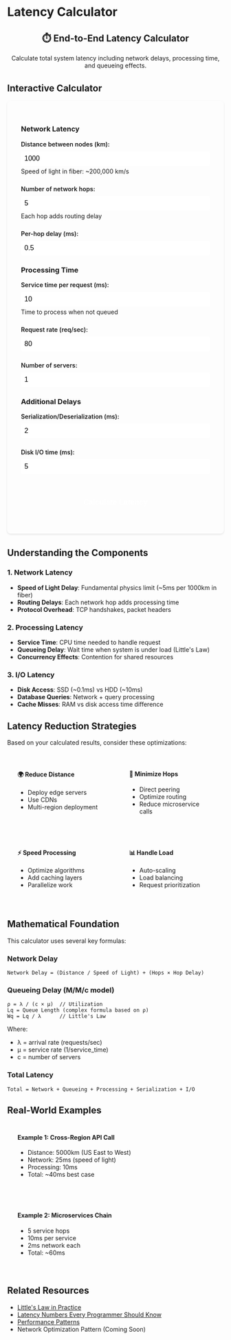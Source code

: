 # Latency Calculator

<div class="calculator-container">
<div class="calc-header">
<h2>⏱️ End-to-End Latency Calculator</h2>
<p>Calculate total system latency including network delays, processing time, and queueing effects.</p>
</div>

## Interactive Calculator

<div class="calculator-tool">
<form id="latencyCalc">

### Network Latency
<div class="input-group">
<label for="distance">Distance between nodes (km):</label>
<input type="number" id="distance" value="1000" min="0" step="100">
<span class="help">Speed of light in fiber: ~200,000 km/s</span>
</div>

<div class="input-group">
<label for="hops">Number of network hops:</label>
<input type="number" id="hops" value="5" min="1" step="1">
<span class="help">Each hop adds routing delay</span>
</div>

<div class="input-group">
<label for="hopDelay">Per-hop delay (ms):</label>
<input type="number" id="hopDelay" value="0.5" min="0" step="0.1">
</div>

### Processing Time
<div class="input-group">
<label for="serviceTime">Service time per request (ms):</label>
<input type="number" id="serviceTime" value="10" min="0" step="1">
<span class="help">Time to process when not queued</span>
</div>

<div class="input-group">
<label for="throughput">Request rate (req/sec):</label>
<input type="number" id="throughput" value="80" min="0" step="10">
</div>

<div class="input-group">
<label for="servers">Number of servers:</label>
<input type="number" id="servers" value="1" min="1" step="1">
</div>

### Additional Delays
<div class="input-group">
<label for="serialization">Serialization/Deserialization (ms):</label>
<input type="number" id="serialization" value="2" min="0" step="0.5">
</div>

<div class="input-group">
<label for="diskIO">Disk I/O time (ms):</label>
<input type="number" id="diskIO" value="5" min="0" step="1">
</div>

<button type="button" onclick="calculateLatency()" class="calc-button">Calculate Latency</button>
</form>

<div id="results" class="results-panel">
<!-- Results will appear here -->
</div>
</div>

## Understanding the Components

### 1. Network Latency
- **Speed of Light Delay**: Fundamental physics limit (~5ms per 1000km in fiber)
- **Routing Delays**: Each network hop adds processing time
- **Protocol Overhead**: TCP handshakes, packet headers

### 2. Processing Latency
- **Service Time**: CPU time needed to handle request
- **Queueing Delay**: Wait time when system is under load (Little's Law)
- **Concurrency Effects**: Contention for shared resources

### 3. I/O Latency
- **Disk Access**: SSD (~0.1ms) vs HDD (~10ms)
- **Database Queries**: Network + query processing
- **Cache Misses**: RAM vs disk access time difference

## Latency Reduction Strategies

Based on your calculated results, consider these optimizations:

<div class="strategy-grid">
<div class="strategy-card">
<h4>🌍 Reduce Distance</h4>
<ul>
<li>Deploy edge servers</li>
<li>Use CDNs</li>
<li>Multi-region deployment</li>
</ul>
</div>

<div class="strategy-card">
<h4>🔄 Minimize Hops</h4>
<ul>
<li>Direct peering</li>
<li>Optimize routing</li>
<li>Reduce microservice calls</li>
</ul>
</div>

<div class="strategy-card">
<h4>⚡ Speed Processing</h4>
<ul>
<li>Optimize algorithms</li>
<li>Add caching layers</li>
<li>Parallelize work</li>
</ul>
</div>

<div class="strategy-card">
<h4>📊 Handle Load</h4>
<ul>
<li>Auto-scaling</li>
<li>Load balancing</li>
<li>Request prioritization</li>
</ul>
</div>
</div>

## Mathematical Foundation

This calculator uses several key formulas:

### Network Delay
```
Network Delay = (Distance / Speed of Light) + (Hops × Hop Delay)
```

### Queueing Delay (M/M/c model)
```
ρ = λ / (c × μ)  // Utilization
Lq = Queue Length (complex formula based on ρ)
Wq = Lq / λ      // Little's Law
```

Where:
- λ = arrival rate (requests/sec)
- μ = service rate (1/service_time)
- c = number of servers

### Total Latency
```
Total = Network + Queueing + Processing + Serialization + I/O
```

## Real-World Examples

<div class="example-box">
<h4>Example 1: Cross-Region API Call</h4>
<ul>
<li>Distance: 5000km (US East to West)</li>
<li>Network: 25ms (speed of light)</li>
<li>Processing: 10ms</li>
<li>Total: ~40ms best case</li>
</ul>
</div>

<div class="example-box">
<h4>Example 2: Microservices Chain</h4>
<ul>
<li>5 service hops</li>
<li>10ms per service</li>
<li>2ms network each</li>
<li>Total: ~60ms</li>
</ul>
</div>

## Related Resources

- [Little's Law in Practice](/quantitative/littles-law)
- [Latency Numbers Every Programmer Should Know](/quantitative/latency-ladder)
- [Performance Patterns](/patterns/#performance-scaling)
- Network Optimization Pattern (Coming Soon)

<script>
// Global variables for chart
let latencyChart = null;

function validateLatencyInputs() {
    const inputs = {
        distance: { value: parseFloat(document.getElementById('distance').value), min: 0, max: 40000, name: 'Distance' },
        hops: { value: parseInt(document.getElementById('hops').value), min: 1, max: 100, name: 'Network hops' },
        hopDelay: { value: parseFloat(document.getElementById('hopDelay').value), min: 0, max: 100, name: 'Hop delay' },
        serviceTime: { value: parseFloat(document.getElementById('serviceTime').value), min: 0.1, max: 10000, name: 'Service time' },
        throughput: { value: parseFloat(document.getElementById('throughput').value), min: 0, max: 1000000, name: 'Request rate' },
        servers: { value: parseInt(document.getElementById('servers').value), min: 1, max: 1000, name: 'Servers' },
        serialization: { value: parseFloat(document.getElementById('serialization').value), min: 0, max: 1000, name: 'Serialization' },
        diskIO: { value: parseFloat(document.getElementById('diskIO').value), min: 0, max: 10000, name: 'Disk I/O' }
    };
    
    const errors = [];
    
    for (const [key, input] of Object.entries(inputs)) {
        if (isNaN(input.value)) {
            errors.push(`${input.name} must be a number`);
        } else if (input.value < input.min || input.value > input.max) {
            errors.push(`${input.name} must be between ${input.min} and ${input.max}`);
        }
    }
    
    return { valid: errors.length === 0, errors, inputs };
}

function calculateLatency() {
    // Clear any previous error messages
    const errorDiv = document.getElementById('error-messages');
    if (errorDiv) errorDiv.innerHTML = '';
    
    // Validate inputs
    const validation = validateLatencyInputs();
    if (!validation.valid) {
        displayErrors(validation.errors);
        return;
    }
    
    const inputs = validation.inputs;
    
    // Calculate network delay
    const speedOfLight = 200000; // km/s in fiber
    const propagationDelay = (inputs.distance.value / speedOfLight) * 1000; // convert to ms
    const routingDelay = inputs.hops.value * inputs.hopDelay.value;
    const networkDelay = propagationDelay + routingDelay;
    
    // Calculate queueing delay using M/M/c approximation
    const serviceRate = 1000 / inputs.serviceTime.value; // requests per second
    const utilization = inputs.throughput.value / (inputs.servers.value * serviceRate);
    
    let queueingDelay = 0;
    if (utilization < 1 && utilization > 0) {
        // More accurate M/M/c waiting time calculation
        queueingDelay = calculateMMcQueueingDelay(
            inputs.throughput.value,
            serviceRate,
            inputs.servers.value,
            utilization
        );
    } else if (utilization >= 1) {
        queueingDelay = Infinity;
    }
    
    // Total latency
    const totalLatency = networkDelay + inputs.serviceTime.value + queueingDelay + 
                        inputs.serialization.value + inputs.diskIO.value;
    
    // Prepare data for visualization
    const latencyComponents = [
        { name: 'Network Propagation', value: propagationDelay, color: '#5448C8' },
        { name: 'Routing Delays', value: routingDelay, color: '#7B68EE' },
        { name: 'Processing Time', value: inputs.serviceTime.value, color: '#00BCD4' },
        { name: 'Queueing Delay', value: utilization < 1 ? queueingDelay : 0, color: '#FF9800' },
        { name: 'Serialization', value: inputs.serialization.value, color: '#4CAF50' },
        { name: 'Disk I/O', value: inputs.diskIO.value, color: '#F44336' }
    ];
    
    // Display results
    displayLatencyResults(latencyComponents, totalLatency, utilization, inputs);
    
    // Draw interactive chart
    drawLatencyChart(latencyComponents, totalLatency);
    
    // Show results panel with animation
    const resultsPanel = document.getElementById('results');
    resultsPanel.style.display = 'block';
    resultsPanel.scrollIntoView({ behavior: 'smooth', block: 'nearest' });
}

function calculateMMcQueueingDelay(arrivalRate, serviceRate, servers, utilization) {
    // Erlang C formula for M/M/c queue
    const rho = utilization;
    const c = servers;
    const a = arrivalRate / serviceRate;
    
    // Calculate P0 (probability of empty system)
    let sum = 0;
    for (let k = 0; k < c; k++) {
        sum += Math.pow(a, k) / factorial(k);
    }
    sum += (Math.pow(a, c) / factorial(c)) * (1 / (1 - rho));
    const p0 = 1 / sum;
    
    // Calculate Pq (probability of queueing)
    const pq = (Math.pow(a, c) / (factorial(c) * (1 - rho))) * p0;
    
    // Calculate average waiting time in queue
    const wq = (pq / (c * serviceRate * (1 - rho))) * 1000; // Convert to ms
    
    return wq;
}

function displayLatencyResults(components, totalLatency, utilization, inputs) {
    let resultsHTML = `
        <h3>📊 Latency Breakdown</h3>
        <div class="latency-summary">
            <div class="summary-card ${utilization >= 1 ? 'error' : utilization > 0.8 ? 'warning' : 'success'}">
                <div class="card-header">Total Latency</div>
                <div class="card-value">${utilization < 1 ? totalLatency.toFixed(2) : '∞'} ms</div>
                <div class="card-subtitle">System Utilization: ${(utilization * 100).toFixed(1)}%</div>
            </div>
        </div>
        
        <div class="chart-container">
            <canvas id="latencyChart" width="800" height="400"></canvas>
        </div>
        
        <div class="latency-breakdown">
    `;
    
    // Add detailed breakdown with animated bars
    components.forEach((component, index) => {
        const percentage = utilization < 1 ? (component.value / totalLatency * 100) : 
                          component.name === 'Queueing Delay' ? 100 : 0;
        resultsHTML += `
            <div class="latency-item" style="animation-delay: ${index * 0.1}s">
                <div class="item-header">
                    <span class="label">${component.name}:</span>
                    <span class="value">${component.value.toFixed(2)} ms</span>
                </div>
                <div class="bar-container">
                    <div class="bar" style="width: 0%; background: ${component.color};" 
                         data-width="${percentage}%"></div>
                    <span class="percentage">${percentage.toFixed(1)}%</span>
                </div>
            </div>
        `;
    });
    
    resultsHTML += `
        </div>
        
        <div class="insights">
            <h4>💡 Insights & Recommendations</h4>
            <ul>
    `;
    
    // Generate intelligent insights
    const insights = generateLatencyInsights(components, totalLatency, utilization, inputs);
    insights.forEach(insight => {
        resultsHTML += `<li class="${insight.type}">${insight.message}</li>`;
    });
    
    resultsHTML += `
            </ul>
        </div>
        
        <div class="interactive-analysis">
            <h4>🔍 What-If Analysis</h4>
            <div class="analysis-grid">
                <div class="analysis-card">
                    <h5>Reduce Distance by 50%</h5>
                    <p>Latency reduction: <strong>${(components[0].value * 0.5).toFixed(1)} ms</strong></p>
                    <p class="suggestion">Deploy in ${inputs.distance.value < 5000 ? 'edge locations' : 'regional data centers'}</p>
                </div>
                <div class="analysis-card">
                    <h5>Double Server Count</h5>
                    <p>New utilization: <strong>${(utilization * 50).toFixed(1)}%</strong></p>
                    <p class="suggestion">${utilization > 0.5 ? 'Significant improvement' : 'Marginal benefit'}</p>
                </div>
                <div class="analysis-card">
                    <h5>Optimize Processing</h5>
                    <p>If reduced by 30%: <strong>-${(inputs.serviceTime.value * 0.3).toFixed(1)} ms</strong></p>
                    <p class="suggestion">Focus on ${inputs.serviceTime.value > 20 ? 'algorithm optimization' : 'caching'}</p>
                </div>
            </div>
        </div>
    `;
    
    document.getElementById('results').innerHTML = resultsHTML;
    
    // Animate progress bars after a short delay
    setTimeout(() => {
        document.querySelectorAll('.bar').forEach(bar => {
            bar.style.width = bar.getAttribute('data-width');
        });
    }, 100);
}

function generateLatencyInsights(components, totalLatency, utilization, inputs) {
    const insights = [];
    
    // Utilization insights
    if (utilization >= 1) {
        insights.push({
            type: 'error',
            message: '⚠️ CRITICAL: System is overloaded! Requests will queue indefinitely. Immediate action required.'
        });
    } else if (utilization > 0.8) {
        insights.push({
            type: 'warning',
            message: '⚠️ High utilization detected. System vulnerable to traffic spikes. Consider scaling soon.'
        });
    } else if (utilization < 0.3) {
        insights.push({
            type: 'info',
            message: 'ℹ️ Low utilization indicates over-provisioning. Consider reducing servers to save costs.'
        });
    }
    
    // Component-specific insights
    const dominantComponent = components.reduce((prev, current) => 
        prev.value > current.value ? prev : current
    );
    
    if (dominantComponent.name === 'Network Propagation' && dominantComponent.value > totalLatency * 0.4) {
        insights.push({
            type: 'important',
            message: `Network distance dominates latency (${(dominantComponent.value / totalLatency * 100).toFixed(0)}%). Consider CDN or edge deployment.`
        });
    }
    
    if (components[3].value > totalLatency * 0.3 && utilization < 1) { // Queueing delay
        insights.push({
            type: 'warning',
            message: 'Significant queueing delays detected. Add servers or optimize processing time.'
        });
    }
    
    if (inputs.diskIO.value > inputs.serviceTime.value) {
        insights.push({
            type: 'important',
            message: 'I/O time exceeds processing time. Consider SSD storage, caching, or async I/O.'
        });
    }
    
    // Network optimization
    if (inputs.hops.value > 10) {
        insights.push({
            type: 'info',
            message: `High hop count (${inputs.hops.value}). Consider direct peering or optimized routing.`
        });
    }
    
    // Best practices
    if (totalLatency < 100 && utilization < 0.7) {
        insights.push({
            type: 'success',
            message: '✅ Excellent performance! System is well-optimized for current load.'
        });
    }
    
    return insights;
}

function drawLatencyChart(components, totalLatency) {
    const canvas = document.getElementById('latencyChart');
    if (!canvas) return;
    
    const ctx = canvas.getContext('2d');
    
    // Clear previous chart
    ctx.clearRect(0, 0, canvas.width, canvas.height);
    
    // Configuration
    const padding = 60;
    const width = canvas.width;
    const height = canvas.height;
    const chartWidth = width - 2 * padding;
    const chartHeight = height - 2 * padding;
    
    // Draw axes
    ctx.strokeStyle = '#666';
    ctx.lineWidth = 2;
    ctx.beginPath();
    ctx.moveTo(padding, padding);
    ctx.lineTo(padding, height - padding);
    ctx.lineTo(width - padding, height - padding);
    ctx.stroke();
    
    // Draw pie chart for component breakdown
    const centerX = width * 0.3;
    const centerY = height * 0.5;
    const radius = Math.min(chartWidth, chartHeight) * 0.3;
    
    let currentAngle = -Math.PI / 2;
    
    components.forEach((component, index) => {
        const percentage = component.value / totalLatency;
        const angle = percentage * 2 * Math.PI;
        
        // Draw slice
        ctx.beginPath();
        ctx.moveTo(centerX, centerY);
        ctx.arc(centerX, centerY, radius, currentAngle, currentAngle + angle);
        ctx.closePath();
        ctx.fillStyle = component.color;
        ctx.fill();
        
        // Draw label if slice is large enough
        if (percentage > 0.05) {
            const labelAngle = currentAngle + angle / 2;
            const labelX = centerX + Math.cos(labelAngle) * (radius * 0.7);
            const labelY = centerY + Math.sin(labelAngle) * (radius * 0.7);
            
            ctx.fillStyle = 'white';
            ctx.font = 'bold 12px sans-serif';
            ctx.textAlign = 'center';
            ctx.fillText(`${(percentage * 100).toFixed(0)}%`, labelX, labelY);
        }
        
        currentAngle += angle;
    });
    
    // Draw legend
    const legendX = width * 0.6;
    let legendY = padding;
    
    ctx.font = '14px sans-serif';
    components.forEach((component, index) => {
        // Color box
        ctx.fillStyle = component.color;
        ctx.fillRect(legendX, legendY, 20, 15);
        
        // Label
        ctx.fillStyle = '#333';
        ctx.textAlign = 'left';
        ctx.fillText(`${component.name}: ${component.value.toFixed(1)} ms`, legendX + 30, legendY + 12);
        
        legendY += 25;
    });
    
    // Title
    ctx.font = 'bold 16px sans-serif';
    ctx.fillStyle = '#333';
    ctx.textAlign = 'center';
    ctx.fillText('Latency Component Distribution', width / 2, 30);
}

function displayErrors(errors) {
    let errorHTML = '<div class="error-container"><h4>⚠️ Input Validation Errors</h4><ul>';
    errors.forEach(error => {
        errorHTML += `<li>${error}</li>`;
    });
    errorHTML += '</ul></div>';
    
    const resultsDiv = document.getElementById('results');
    resultsDiv.innerHTML = errorHTML;
    resultsDiv.style.display = 'block';
}

function factorial(n) {
    if (n <= 1) return 1;
    if (n > 170) return Infinity; // Prevent overflow
    return n * factorial(n - 1);
}

// Add real-time input validation
document.addEventListener('DOMContentLoaded', function() {
    const inputs = document.querySelectorAll('input[type="number"]');
    inputs.forEach(input => {
        input.addEventListener('input', function() {
            const value = parseFloat(this.value);
            const min = parseFloat(this.min);
            const max = parseFloat(this.max);
            
            if (isNaN(value) || value < min || value > max) {
                this.style.borderColor = '#ff6b6b';
            } else {
                this.style.borderColor = '#51cf66';
            }
        });
    });
});
</script>

<style>
.calculator-container {
    max-width: 1000px;
    margin: 0 auto;
}

.calc-header {
    text-align: center;
    margin-bottom: 2rem;
}

.calculator-tool {
    background: var(--md-code-bg-color);
    padding: 2rem;
    border-radius: 8px;
    margin-bottom: 2rem;
    box-shadow: 0 2px 4px rgba(0,0,0,0.1);
}

.input-group {
    margin-bottom: 1.5rem;
}

.input-group label {
    display: block;
    font-weight: 600;
    margin-bottom: 0.5rem;
}

.input-group input {
    width: 100%;
    padding: 0.5rem;
    border: 2px solid var(--md-default-fg-color--lighter);
    border-radius: 4px;
    font-size: 1rem;
    transition: border-color 0.3s ease;
}

.input-group input:focus {
    outline: none;
    border-color: var(--md-primary-fg-color);
}

.input-group .help {
    display: block;
    font-size: 0.875rem;
    color: var(--md-default-fg-color--light);
    margin-top: 0.25rem;
}

.calc-button {
    width: 100%;
    padding: 1rem;
    background: var(--md-primary-fg-color);
    color: white;
    border: none;
    border-radius: 4px;
    font-size: 1.1rem;
    font-weight: 600;
    cursor: pointer;
    margin-top: 1rem;
    transition: all 0.3s ease;
}

.calc-button:hover {
    background: var(--md-primary-fg-color--dark);
    transform: translateY(-2px);
    box-shadow: 0 4px 8px rgba(0,0,0,0.2);
}

.results-panel {
    margin-top: 2rem;
    padding: 2rem;
    background: var(--md-code-bg-color);
    border-radius: 8px;
    display: none;
    animation: fadeIn 0.5s ease;
}

@keyframes fadeIn {
    from { opacity: 0; transform: translateY(20px); }
    to { opacity: 1; transform: translateY(0); }
}

.latency-summary {
    margin-bottom: 2rem;
    display: flex;
    justify-content: center;
}

.summary-card {
    padding: 2rem;
    border-radius: 12px;
    text-align: center;
    min-width: 300px;
    box-shadow: 0 4px 12px rgba(0,0,0,0.1);
}

.summary-card.success {
    background: linear-gradient(135deg, #d3f9d8 0%, #a5d6a7 100%);
    border: 2px solid #4caf50;
}

.summary-card.warning {
    background: linear-gradient(135deg, #fff3cd 0%, #ffeb3b 100%);
    border: 2px solid #ff9800;
}

.summary-card.error {
    background: linear-gradient(135deg, #ffcdd2 0%, #ef5350 100%);
    border: 2px solid #f44336;
}

.card-header {
    font-size: 1.2rem;
    font-weight: 600;
    margin-bottom: 0.5rem;
}

.card-value {
    font-size: 3rem;
    font-weight: 700;
    color: var(--md-primary-fg-color);
    margin: 0.5rem 0;
}

.card-subtitle {
    font-size: 0.9rem;
    color: var(--md-default-fg-color--light);
}

.chart-container {
    margin: 2rem 0;
    padding: 1rem;
    background: white;
    border-radius: 8px;
    box-shadow: 0 2px 8px rgba(0,0,0,0.1);
}

.latency-breakdown {
    margin: 2rem 0;
}

.latency-item {
    margin-bottom: 1.5rem;
    padding: 1rem;
    background: var(--md-default-bg-color);
    border-radius: 8px;
    box-shadow: 0 2px 4px rgba(0,0,0,0.05);
    animation: slideIn 0.5s ease forwards;
    opacity: 0;
}

@keyframes slideIn {
    from { opacity: 0; transform: translateX(-20px); }
    to { opacity: 1; transform: translateX(0); }
}

.item-header {
    display: flex;
    justify-content: space-between;
    align-items: center;
    margin-bottom: 0.5rem;
}

.latency-item .label {
    font-weight: 600;
}

.latency-item .value {
    font-family: var(--md-code-font-family);
    font-size: 1.1rem;
    font-weight: 700;
}

.bar-container {
    position: relative;
    height: 8px;
    background: var(--md-default-fg-color--lighter);
    border-radius: 4px;
    overflow: hidden;
}

.bar {
    height: 100%;
    border-radius: 4px;
    transition: width 1s ease;
    position: relative;
}

.percentage {
    position: absolute;
    right: 10px;
    top: -18px;
    font-size: 0.8rem;
    font-weight: 600;
    color: var(--md-default-fg-color--light);
}

.insights {
    margin-top: 2rem;
    padding: 1.5rem;
    background: var(--md-default-bg-color);
    border-radius: 8px;
}

.insights ul {
    list-style: none;
    padding: 0;
}

.insights li {
    padding: 1rem;
    padding-left: 2rem;
    position: relative;
    margin-bottom: 0.5rem;
    border-radius: 4px;
    transition: background 0.3s ease;
}

.insights li:before {
    content: "→";
    position: absolute;
    left: 0.5rem;
}

.insights li.error {
    background: #ffebee;
    color: #c62828;
    font-weight: 600;
}

.insights li.warning {
    background: #fff8e1;
    color: #f57c00;
    font-weight: 600;
}

.insights li.info {
    background: #e3f2fd;
    color: #1565c0;
}

.insights li.success {
    background: #e8f5e9;
    color: #2e7d32;
}

.insights li.important {
    background: #f3e5f5;
    color: #6a1b9a;
}

.interactive-analysis {
    margin-top: 2rem;
    padding: 1.5rem;
    background: var(--md-default-bg-color);
    border-radius: 8px;
}

.analysis-grid {
    display: grid;
    grid-template-columns: repeat(auto-fit, minmax(250px, 1fr));
    gap: 1rem;
    margin-top: 1rem;
}

.analysis-card {
    padding: 1.5rem;
    background: white;
    border-radius: 8px;
    box-shadow: 0 2px 4px rgba(0,0,0,0.1);
    transition: transform 0.3s ease;
}

.analysis-card:hover {
    transform: translateY(-4px);
    box-shadow: 0 4px 12px rgba(0,0,0,0.15);
}

.analysis-card h5 {
    margin-top: 0;
    color: var(--md-primary-fg-color);
}

.analysis-card p {
    margin: 0.5rem 0;
}

.analysis-card .suggestion {
    font-size: 0.875rem;
    color: var(--md-default-fg-color--light);
    font-style: italic;
}

.error-container {
    padding: 1.5rem;
    background: #ffebee;
    border: 2px solid #f44336;
    border-radius: 8px;
    margin: 1rem 0;
}

.error-container h4 {
    margin-top: 0;
    color: #c62828;
}

.error-container ul {
    margin: 0.5rem 0;
    padding-left: 1.5rem;
}

.error-container li {
    color: #c62828;
}

.strategy-grid {
    display: grid;
    grid-template-columns: repeat(auto-fit, minmax(220px, 1fr));
    gap: 1rem;
    margin: 2rem 0;
}

.strategy-card {
    padding: 1.5rem;
    background: var(--md-code-bg-color);
    border-radius: 8px;
    transition: transform 0.3s ease;
}

.strategy-card:hover {
    transform: translateY(-4px);
    box-shadow: 0 4px 12px rgba(0,0,0,0.1);
}

.strategy-card h4 {
    margin-top: 0;
    color: var(--md-primary-fg-color);
}

.example-box {
    padding: 1.5rem;
    margin: 1rem 0;
    background: var(--md-primary-fg-color--light);
    border-radius: 8px;
    border-left: 4px solid var(--md-primary-fg-color);
}

.example-box h4 {
    margin-top: 0;
}

#latencyChart {
    max-width: 100%;
    height: auto;
}

@media (max-width: 768px) {
    .calculator-tool {
        padding: 1rem;
    }
    
    .strategy-grid, .analysis-grid {
        grid-template-columns: 1fr;
    }
    
    .summary-card {
        min-width: auto;
    }
    
    .card-value {
        font-size: 2rem;
    }
}
</style>
</div>